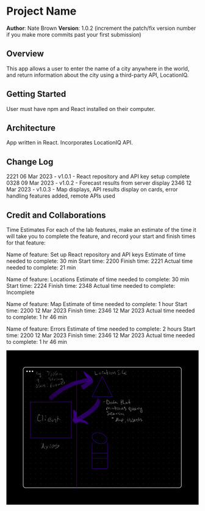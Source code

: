 # Project Name

**Author**: Nate Brown
**Version**: 1.0.2 (increment the patch/fix version number if you make more commits past your first submission)

## Overview

<!-- Provide a high level overview of what this application is and why you are building it, beyond the fact that it's an assignment for this class. (i.e. What's your problem domain?) -->

This app allows a user to enter the name of a city anywhere in the world, and return information about the city using a third-party API, LocationIQ.

## Getting Started

<!-- What are the steps that a user must take in order to build this app on their own machine and get it running? -->

User must have npm and React installed on their computer.

## Architecture

<!-- Provide a detailed description of the application design. What technologies (languages, libraries, etc) you're using, and any other relevant design information. -->

App written in React. Incorporates LocationIQ API.

## Change Log
<!-- Use this area to document the iterative changes made to your application as each feature is successfully implemented. Use time stamps. Here's an example:

01-01-2001 4:59pm - Application now has a fully-functional express server, with a GET route for the location resource. -->

2221 06 Mar 2023 - v1.0.1 - React repository and API key setup complete
0328 09 Mar 2023 - v1.0.2 - Forecast results from server display
2346 12 Mar 2023 - v1.0.3 - Map displays, API results display on cards, error handling features added, remote APIs used

## Credit and Collaborations
<!-- Give credit (and a link) to other people or resources that helped you build this application. -->

Time Estimates
For each of the lab features, make an estimate of the time it will take you to complete the feature, and record your start and finish times for that feature:

Name of feature: Set up React repository and API keys
Estimate of time needed to complete: 30 min
Start time: 2200
Finish time: 2221
Actual time needed to complete: 21 min

Name of feature: Locations
Estimate of time needed to complete: 30 min
Start time: 2224
Finish time: 2348
Actual time needed to complete: Incomplete

Name of feature: Map
Estimate of time needed to complete: 1 hour
Start time: 2200 12 Mar 2023
Finish time: 2346 12 Mar 2023
Actual time needed to complete: 1 hr 46 min

Name of feature: Errors
Estimate of time needed to complete: 2 hours
Start time: 2200 12 Mar 2023
Finish time: 2346 12 Mar 2023
Actual time needed to complete: 1 hr 46 min

![WRRC Diagram](img/WRRC_diagram.png)
